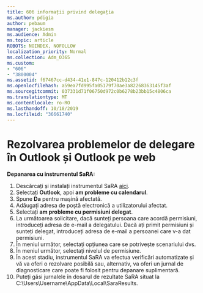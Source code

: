 ```yaml
---
title: 606 informații privind delegația
ms.author: pdigia
author: pebaum
manager: jackiesm
ms.audience: Admin
ms.topic: article
ROBOTS: NOINDEX, NOFOLLOW
localization_priority: Normal
ms.collection: Adm_O365
ms.custom:
- "606"
- "3800004"
ms.assetid: f67467cc-d434-41e1-847c-120412b12c3f
ms.openlocfilehash: a59ea7fd995fa05179f70ae3a82268363145f3af
ms.sourcegitcommit: 037331d71f06750d972c0b6278b23bb15c4806ca
ms.translationtype: MT
ms.contentlocale: ro-RO
ms.lasthandoff: 10/18/2019
ms.locfileid: "36661740"
---
```

# <a name="troubleshooting-delegation-in-outlook-and-outlook-on-the-web"></a>Rezolvarea problemelor de delegare în Outlook și Outlook pe web

**Depanarea cu instrumentul SaRA:**

1. Descărcați și instalați instrumentul SaRA [aici](https://aka.ms/SaRA-SkypeForBusinessSignIn).
1. Selectați **Outlook**, apoi **am probleme cu calendarul**.
1. Spune **Da** pentru mașină afectată.
1. Adăugați adresa de poștă electronică a utilizatorului afectat.
1. Selectați **am probleme cu permisiuni delegat**.
1. La următoarea solicitare, dacă sunteți persoana care acordă permisiuni, introduceți adresa de e-mail a delegatului. Dacă ați primit permisiuni și sunteți delegat, introduceți adresa de e-mail a persoanei care v-a dat permisiuni.
1. În meniul următor, selectați opțiunea care se potrivește scenariului dvs.
1. În meniul următor, selectați nivelul de permisiune.
1. În acest stadiu, instrumentul SaRA va efectua verificări automatizate și vă va oferi o rezolvare posibilă sau, alternativ, va oferi un jurnal de diagnosticare care poate fi folosit pentru depanare suplimentară.
1. Puteți găsi jurnalele în dosarul de rezultate SaRA situat la C:\Users\Username\AppData\Local\SaraResults.
